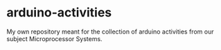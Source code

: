 # arduino-activities
My own repository meant for the collection of arduino activities from our subject Microprocessor Systems.

